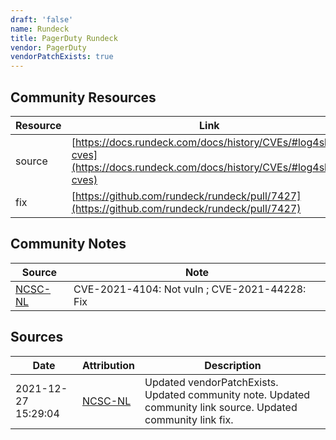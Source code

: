 ```yaml
---
draft: 'false'
name: Rundeck
title: PagerDuty Rundeck
vendor: PagerDuty
vendorPatchExists: true
---
```



## Community Resources
| Resource | Link |
| --- | --- |
| source | [https://docs.rundeck.com/docs/history/CVEs/#log4shell-cves](https://docs.rundeck.com/docs/history/CVEs/#log4shell-cves) |
| fix | [https://github.com/rundeck/rundeck/pull/7427](https://github.com/rundeck/rundeck/pull/7427) |

## Community Notes
| Source | Note |
| --- | --- |
| [NCSC-NL](https://github.com/NCSC-NL/log4shell/blob/main/software/README.md) | CVE-2021-4104: Not vuln ; CVE-2021-44228: Fix </ul> |

## Sources
| Date | Attribution | Description |
| --- | --- | --- |
| 2021-12-27 15:29:04 | [NCSC-NL](https://github.com/NCSC-NL/log4shell/blob/main/software/README.md) | Updated vendorPatchExists. Updated community note. Updated community link source. Updated community link fix.  |
